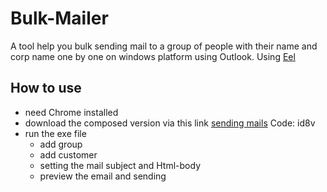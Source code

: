 # Bulk-Mailer
A tool help you bulk sending mail to a group of people with their name and corp name one by one on windows platform using Outlook.
Using [Eel](https://github.com/ChrisKnott/Eel)

## How to use
- need Chrome installed
- download the composed version via this link [sending mails](https://pan.baidu.com/s/1XxpmxcbXk7ru4idzaHSjIQ) Code: id8v
- run the exe file
  - add group
  - add customer
  - setting the mail subject and Html-body
  - preview the email and sending
